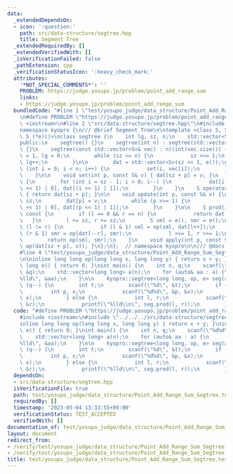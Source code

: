```yaml
---
data:
  _extendedDependsOn:
  - icon: ':question:'
    path: src/data-structure/segtree.hpp
    title: Segment Tree
  _extendedRequiredBy: []
  _extendedVerifiedWith: []
  _isVerificationFailed: false
  _pathExtension: cpp
  _verificationStatusIcon: ':heavy_check_mark:'
  attributes:
    '*NOT_SPECIAL_COMMENTS*': ''
    PROBLEM: https://judge.yosupo.jp/problem/point_add_range_sum
    links:
    - https://judge.yosupo.jp/problem/point_add_range_sum
  bundledCode: "#line 1 \"test/yosupo_judge/data_structure/Point_Add_Range_Sum_Segtree.test.cpp\"\
    \n#define PROBLEM \"https://judge.yosupo.jp/problem/point_add_range_sum\"\n#include\
    \ <iostream>\n#line 2 \"src/data-structure/segtree.hpp\"\n#include <vector>\n\
    namespace kyopro {\n/// @brief Segment Tree\n\ntemplate <class S, S (*op)(S, S),\
    \ S (*e)()>\nclass segtree {\n    int lg, sz, n;\n    std::vector<S> dat;\n\n\
    public:\n    segtree() {}\n    segtree(int n) : segtree(std::vector<S>(n, e()))\
    \ {}\n    segtree(const std::vector<S>& vec) : n((int)vec.size()) {\n        sz\
    \ = 1, lg = 0;\n        while (sz <= n) {\n            sz <<= 1;\n           \
    \ lg++;\n        }\n\n        dat = std::vector<S>(sz << 1, e());\n\n        for\
    \ (int i = 0; i < n; i++) {\n            set(i, vec[i]);\n        }\n        build();\n\
    \    }\n\n    void set(int p, const S& v) { dat[sz + p] = v; }\n    void build()\
    \ {\n        for (int i = sz - 1; i > 0; i--) {\n            dat[i] = op(dat[(i\
    \ << 1) | 0], dat[(i << 1) | 1]);\n        }\n    }\n    S operator[](int p) const\
    \ { return dat[sz + p]; }\n\n    void update(int p, const S& v) {\n        p +=\
    \ sz;\n        dat[p] = v;\n        while (p >>= 1) {\n            dat[p] = op(dat[(p\
    \ << 1) | 0], dat[(p << 1) | 1]);\n        }\n    }\n\n    S prod(int l, int r)\
    \ const {\n        if (l == 0 && r == n) {\n            return dat[1];\n     \
    \   }\n        l += sz, r += sz;\n        S sml = e(), smr = e();\n        while\
    \ (l != r) {\n            if (l & 1) sml = op(sml, dat[l++]);\n            if\
    \ (r & 1) smr = op(dat[--r], smr);\n            l >>= 1, r >>= 1;\n        }\n\
    \        return op(sml, smr);\n    }\n    void apply(int p, const S& v) { update(p,\
    \ op(dat[sz + p], v)); }\n};\n};  // namespace kyopro\n\n/// @docs docs/data-structure/segtree.md\n\
    #line 4 \"test/yosupo_judge/data_structure/Point_Add_Range_Sum_Segtree.test.cpp\"\
    \n\ninline long long op(long long x, long long y) { return x + y; }\ninline long\
    \ long e() { return 0; }\nint main() {\n    int n, q;\n    scanf(\"%d%d\", &n,\
    \ &q);\n    std::vector<long long> a(n);\n    for (auto& aa : a) {\n        scanf(\"\
    %lld\", &aa);\n    }\n\n    kyopro::segtree<long long, op, e> seg(a);\n    while\
    \ (q--) {\n        int t;\n        scanf(\"%d\", &t);\n        if (!t) {\n   \
    \         int p, x;\n            scanf(\"%d%d\", &p, &x);\n            seg.apply(p,\
    \ x);\n        } else {\n            int l, r;\n            scanf(\"%d%d\", &l,\
    \ &r);\n            printf(\"%lld\\n\", seg.prod(l, r));\n        }\n    }\n}\n"
  code: "#define PROBLEM \"https://judge.yosupo.jp/problem/point_add_range_sum\"\n\
    #include <iostream>\n#include \"../../../src/data-structure/segtree.hpp\"\n\n\
    inline long long op(long long x, long long y) { return x + y; }\ninline long long\
    \ e() { return 0; }\nint main() {\n    int n, q;\n    scanf(\"%d%d\", &n, &q);\n\
    \    std::vector<long long> a(n);\n    for (auto& aa : a) {\n        scanf(\"\
    %lld\", &aa);\n    }\n\n    kyopro::segtree<long long, op, e> seg(a);\n    while\
    \ (q--) {\n        int t;\n        scanf(\"%d\", &t);\n        if (!t) {\n   \
    \         int p, x;\n            scanf(\"%d%d\", &p, &x);\n            seg.apply(p,\
    \ x);\n        } else {\n            int l, r;\n            scanf(\"%d%d\", &l,\
    \ &r);\n            printf(\"%lld\\n\", seg.prod(l, r));\n        }\n    }\n}"
  dependsOn:
  - src/data-structure/segtree.hpp
  isVerificationFile: true
  path: test/yosupo_judge/data_structure/Point_Add_Range_Sum_Segtree.test.cpp
  requiredBy: []
  timestamp: '2023-05-04 13:33:55+09:00'
  verificationStatus: TEST_ACCEPTED
  verifiedWith: []
documentation_of: test/yosupo_judge/data_structure/Point_Add_Range_Sum_Segtree.test.cpp
layout: document
redirect_from:
- /verify/test/yosupo_judge/data_structure/Point_Add_Range_Sum_Segtree.test.cpp
- /verify/test/yosupo_judge/data_structure/Point_Add_Range_Sum_Segtree.test.cpp.html
title: test/yosupo_judge/data_structure/Point_Add_Range_Sum_Segtree.test.cpp
---
```

